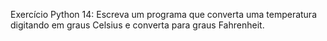 Exercício Python 14: Escreva um programa que converta uma temperatura digitando em graus Celsius e converta para graus Fahrenheit.